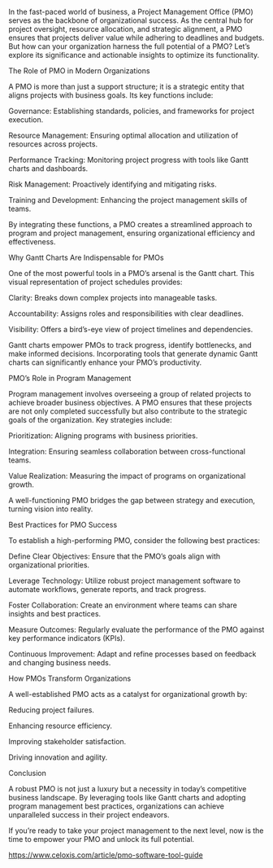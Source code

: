 In the fast-paced world of business, a Project Management Office (PMO) serves as the backbone of organizational success. As the central hub for project oversight, resource allocation, and strategic alignment, a PMO ensures that projects deliver value while adhering to deadlines and budgets. But how can your organization harness the full potential of a PMO? Let’s explore its significance and actionable insights to optimize its functionality.

The Role of PMO in Modern Organizations

A PMO is more than just a support structure; it is a strategic entity that aligns projects with business goals. Its key functions include:

Governance: Establishing standards, policies, and frameworks for project execution.

Resource Management: Ensuring optimal allocation and utilization of resources across projects.

Performance Tracking: Monitoring project progress with tools like Gantt charts and dashboards.

Risk Management: Proactively identifying and mitigating risks.

Training and Development: Enhancing the project management skills of teams.

By integrating these functions, a PMO creates a streamlined approach to program and project management, ensuring organizational efficiency and effectiveness.

Why Gantt Charts Are Indispensable for PMOs

One of the most powerful tools in a PMO’s arsenal is the Gantt chart. This visual representation of project schedules provides:

Clarity: Breaks down complex projects into manageable tasks.

Accountability: Assigns roles and responsibilities with clear deadlines.

Visibility: Offers a bird’s-eye view of project timelines and dependencies.

Gantt charts empower PMOs to track progress, identify bottlenecks, and make informed decisions. Incorporating tools that generate dynamic Gantt charts can significantly enhance your PMO’s productivity.

PMO’s Role in Program Management

Program management involves overseeing a group of related projects to achieve broader business objectives. A PMO ensures that these projects are not only completed successfully but also contribute to the strategic goals of the organization. Key strategies include:

Prioritization: Aligning programs with business priorities.

Integration: Ensuring seamless collaboration between cross-functional teams.

Value Realization: Measuring the impact of programs on organizational growth.

A well-functioning PMO bridges the gap between strategy and execution, turning vision into reality.

Best Practices for PMO Success

To establish a high-performing PMO, consider the following best practices:

Define Clear Objectives: Ensure that the PMO’s goals align with organizational priorities.

Leverage Technology: Utilize robust project management software to automate workflows, generate reports, and track progress.

Foster Collaboration: Create an environment where teams can share insights and best practices.

Measure Outcomes: Regularly evaluate the performance of the PMO against key performance indicators (KPIs).

Continuous Improvement: Adapt and refine processes based on feedback and changing business needs.

How PMOs Transform Organizations

A well-established PMO acts as a catalyst for organizational growth by:

Reducing project failures.

Enhancing resource efficiency.

Improving stakeholder satisfaction.

Driving innovation and agility.

Conclusion

A robust PMO is not just a luxury but a necessity in today’s competitive business landscape. By leveraging tools like Gantt charts and adopting program management best practices, organizations can achieve unparalleled success in their project endeavors.

If you’re ready to take your project management to the next level, now is the time to empower your PMO and unlock its full potential.

https://www.celoxis.com/article/pmo-software-tool-guide

